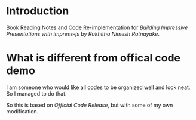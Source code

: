 # Introduction
Book Reading Notes and Code Re-implementation for *Building Impressive Presentations with impress-js* by *Rakhitha Nimesh Ratnayake*.

# What is different from offical code demo
I am someone who would like all codes to be organized well and look neat. So I managed to do that.

So this is based on *Official Code Release*, but with some of my own modification.